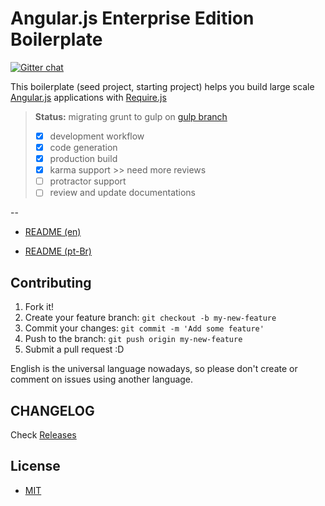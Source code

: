 # Angular.js Enterprise Edition Boilerplate

[![Gitter chat](https://badges.gitter.im/gitterHQ/gitter.png)](https://gitter.im/the-front)

This boilerplate (seed project, starting project) helps you build large scale [Angular.js](https://angularjs.org/) applications with [Require.js](http://requirejs.org/)

> **Status:** migrating grunt to gulp on [gulp branch](https://github.com/the-front/angularjs-ee-boilerplate/tree/gulp)
> - [x] development workflow
> - [x] code generation
> - [x] production build
> - [x] karma support >> need more reviews
> - [ ] protractor support
> - [ ] review and update documentations

--

* [README (en)](docs/en/README.md)

* [README (pt-Br)](docs/pt-Br/README.md)


## Contributing

1. Fork it!
2. Create your feature branch: `git checkout -b my-new-feature`
3. Commit your changes: `git commit -m 'Add some feature'`
4. Push to the branch: `git push origin my-new-feature`
5. Submit a pull request :D

English is the universal language nowadays, so please don't create or comment on issues using another language.


## CHANGELOG

Check [Releases](https://github.com/the-front/angularjs-ee-boilerplate/releases)


## License

- [MIT](LICENSE)
